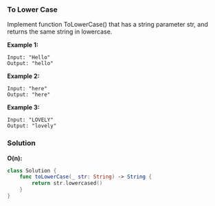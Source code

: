
### To Lower Case

Implement function ToLowerCase() that has a string parameter str, and returns the same string in lowercase.

__Example 1:__
```
Input: "Hello"
Output: "hello"
```
__Example 2:__
```
Input: "here"
Output: "here"
```
__Example 3:__
```
Input: "LOVELY"
Output: "lovely"
```

### Solution
__O(n):__
```Swift
class Solution {
    func toLowerCase(_ str: String) -> String {
        return str.lowercased()
    }
}
```